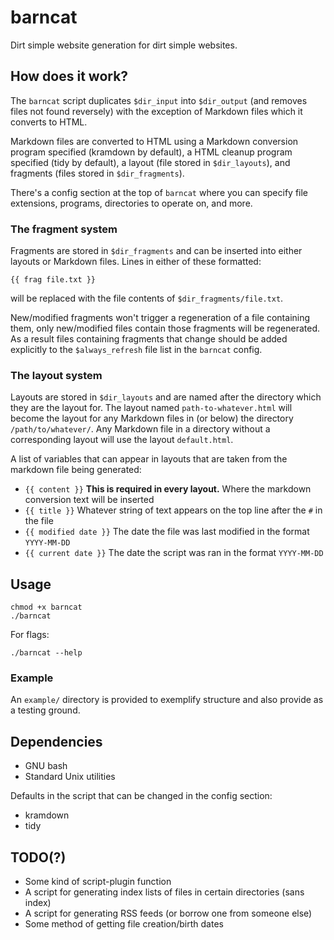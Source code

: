 # barncat

Dirt simple website generation for dirt simple websites.

## How does it work?

The `barncat` script duplicates `$dir_input` into `$dir_output` (and removes files not found reversely) with the exception of Markdown files which it converts to HTML.

Markdown files are converted to HTML using
a Markdown conversion program specified (kramdown by default),
a HTML cleanup program specified (tidy by default),
a layout (file stored in `$dir_layouts`),
and fragments (files stored in `$dir_fragments`).

There's a config section at the top of `barncat` where you can specify file extensions, programs, directories to operate on, and more.

### The fragment system

Fragments are stored in `$dir_fragments` and can be inserted into either layouts or Markdown files.
Lines in either of these formatted:

    {{ frag file.txt }}

will be replaced with the file contents of `$dir_fragments/file.txt`.

New/modified fragments won't trigger a regeneration of a file containing them, only new/modified files contain those fragments will be regenerated.
As a result files containing fragments that change should be added explicitly to the `$always_refresh` file list in the `barncat` config.

### The layout system

Layouts are stored in `$dir_layouts` and are named after the directory which they are the layout for.
The layout named `path-to-whatever.html` will become the layout for any Markdown files in (or below) the directory `/path/to/whatever/`.
Any Markdown file in a directory without a corresponding layout will use the layout `default.html`.

A list of variables that can appear in layouts that are taken from the markdown file being generated:

* `{{ content }}` **This is required in every layout.** Where the markdown conversion text will be inserted
* `{{ title }}` Whatever string of text appears on the top line after the `#` in the file
* `{{ modified date }}` The date the file was last modified in the format `YYYY-MM-DD`
* `{{ current date }}` The date the script was ran in the format `YYYY-MM-DD`

## Usage

    chmod +x barncat
    ./barncat

For flags:

    ./barncat --help

### Example

An `example/` directory is provided to exemplify structure and also provide as a testing ground.

## Dependencies

* GNU bash
* Standard Unix utilities

Defaults in the script that can be changed in the config section:

* kramdown
* tidy

## TODO(?)

* Some kind of script-plugin function
* A script for generating index lists of files in certain directories (sans index)
* A script for generating RSS feeds (or borrow one from someone else)
* Some method of getting file creation/birth dates
